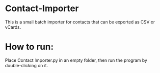 # Contact-Importer
This is a small batch importer for contacts that can be exported as CSV or vCards.


# How to run:
Place Contact Importer.py in an empty folder, then run the program by double-clicking on it. 
